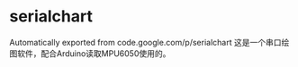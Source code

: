 # serialchart
Automatically exported from code.google.com/p/serialchart
这是一个串口绘图软件，配合Arduino读取MPU6050使用的。
